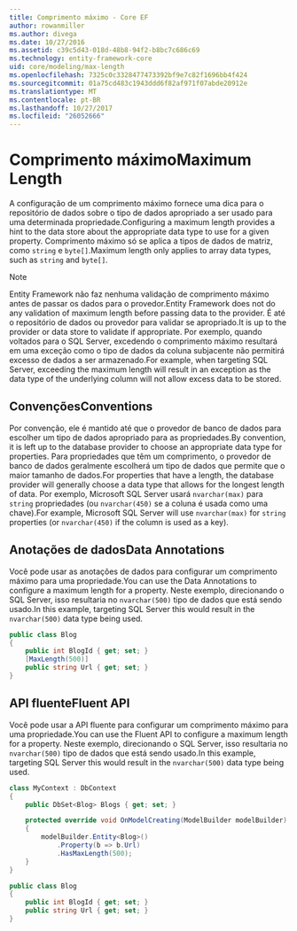 ```yaml
---
title: Comprimento máximo - Core EF
author: rowanmiller
ms.author: divega
ms.date: 10/27/2016
ms.assetid: c39c5d43-018d-48b8-94f2-b8bc7c686c69
ms.technology: entity-framework-core
uid: core/modeling/max-length
ms.openlocfilehash: 7325c0c3328477473392bf9e7c82f1696bb4f424
ms.sourcegitcommit: 01a75cd483c1943ddd6f82af971f07abde20912e
ms.translationtype: MT
ms.contentlocale: pt-BR
ms.lasthandoff: 10/27/2017
ms.locfileid: "26052666"
---
```

# <a name="maximum-length"></a><span data-ttu-id="f82f6-102">Comprimento máximo</span><span class="sxs-lookup"><span data-stu-id="f82f6-102">Maximum Length</span></span>

<span data-ttu-id="f82f6-103">A configuração de um comprimento máximo fornece uma dica para o repositório de dados sobre o tipo de dados apropriado a ser usado para uma determinada propriedade.</span><span class="sxs-lookup"><span data-stu-id="f82f6-103">Configuring a maximum length provides a hint to the data store about the appropriate data type to use for a given property.</span></span> <span data-ttu-id="f82f6-104">Comprimento máximo só se aplica a tipos de dados de matriz, como `string` e `byte[]`.</span><span class="sxs-lookup"><span data-stu-id="f82f6-104">Maximum length only applies to array data types, such as `string` and `byte[]`.</span></span>

> [!NOTE]  
> <span data-ttu-id="f82f6-105">Entity Framework não faz nenhuma validação de comprimento máximo antes de passar os dados para o provedor.</span><span class="sxs-lookup"><span data-stu-id="f82f6-105">Entity Framework does not do any validation of maximum length before passing data to the provider.</span></span> <span data-ttu-id="f82f6-106">É até o repositório de dados ou provedor para validar se apropriado.</span><span class="sxs-lookup"><span data-stu-id="f82f6-106">It is up to the provider or data store to validate if appropriate.</span></span> <span data-ttu-id="f82f6-107">Por exemplo, quando voltados para o SQL Server, excedendo o comprimento máximo resultará em uma exceção como o tipo de dados da coluna subjacente não permitirá excesso de dados a ser armazenado.</span><span class="sxs-lookup"><span data-stu-id="f82f6-107">For example, when targeting SQL Server, exceeding the maximum length will result in an exception as the data type of the underlying column will not allow excess data to be stored.</span></span>

## <a name="conventions"></a><span data-ttu-id="f82f6-108">Convenções</span><span class="sxs-lookup"><span data-stu-id="f82f6-108">Conventions</span></span>

<span data-ttu-id="f82f6-109">Por convenção, ele é mantido até que o provedor de banco de dados para escolher um tipo de dados apropriado para as propriedades.</span><span class="sxs-lookup"><span data-stu-id="f82f6-109">By convention, it is left up to the database provider to choose an appropriate data type for properties.</span></span> <span data-ttu-id="f82f6-110">Para propriedades que têm um comprimento, o provedor de banco de dados geralmente escolherá um tipo de dados que permite que o maior tamanho de dados.</span><span class="sxs-lookup"><span data-stu-id="f82f6-110">For properties that have a length, the database provider will generally choose a data type that allows for the longest length of data.</span></span> <span data-ttu-id="f82f6-111">Por exemplo, Microsoft SQL Server usará `nvarchar(max)` para `string` propriedades (ou `nvarchar(450)` se a coluna é usada como uma chave).</span><span class="sxs-lookup"><span data-stu-id="f82f6-111">For example, Microsoft SQL Server will use `nvarchar(max)` for `string` properties (or `nvarchar(450)` if the column is used as a key).</span></span>

## <a name="data-annotations"></a><span data-ttu-id="f82f6-112">Anotações de dados</span><span class="sxs-lookup"><span data-stu-id="f82f6-112">Data Annotations</span></span>

<span data-ttu-id="f82f6-113">Você pode usar as anotações de dados para configurar um comprimento máximo para uma propriedade.</span><span class="sxs-lookup"><span data-stu-id="f82f6-113">You can use the Data Annotations to configure a maximum length for a property.</span></span> <span data-ttu-id="f82f6-114">Neste exemplo, direcionando o SQL Server, isso resultaria no `nvarchar(500)` tipo de dados que está sendo usado.</span><span class="sxs-lookup"><span data-stu-id="f82f6-114">In this example, targeting SQL Server this would result in the `nvarchar(500)` data type being used.</span></span>

<!-- [!code-csharp[Main](samples/core/Modeling/DataAnnotations/Samples/MaxLength.cs?highlight=4)] -->
``` csharp
public class Blog
{
    public int BlogId { get; set; }
    [MaxLength(500)]
    public string Url { get; set; }
}
```

## <a name="fluent-api"></a><span data-ttu-id="f82f6-115">API fluente</span><span class="sxs-lookup"><span data-stu-id="f82f6-115">Fluent API</span></span>

<span data-ttu-id="f82f6-116">Você pode usar a API fluente para configurar um comprimento máximo para uma propriedade.</span><span class="sxs-lookup"><span data-stu-id="f82f6-116">You can use the Fluent API to configure a maximum length for a property.</span></span> <span data-ttu-id="f82f6-117">Neste exemplo, direcionando o SQL Server, isso resultaria no `nvarchar(500)` tipo de dados que está sendo usado.</span><span class="sxs-lookup"><span data-stu-id="f82f6-117">In this example, targeting SQL Server this would result in the `nvarchar(500)` data type being used.</span></span>

<!-- [!code-csharp[Main](samples/core/Modeling/FluentAPI/Samples/MaxLength.cs?highlight=7,8,9)] -->
``` csharp
class MyContext : DbContext
{
    public DbSet<Blog> Blogs { get; set; }

    protected override void OnModelCreating(ModelBuilder modelBuilder)
    {
        modelBuilder.Entity<Blog>()
            .Property(b => b.Url)
            .HasMaxLength(500);
    }
}

public class Blog
{
    public int BlogId { get; set; }
    public string Url { get; set; }
}
```
